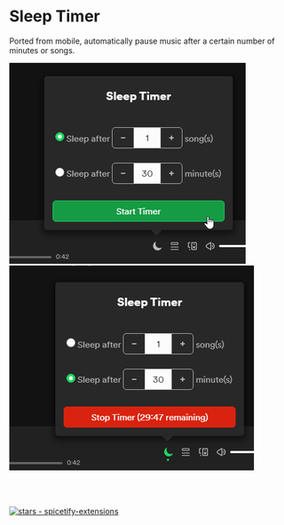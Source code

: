 # Sleep Timer
Ported from mobile, automatically pause music after a certain number of minutes or songs.

![!Sleep Timer Disabled Screenshot](SleepTimer1.png)
![!Sleep Timer Enabled Screenshot](SleepTimer2.png)

<br><br>

<a href="https://github.com/Theblockbuster1/spicetify-extensions"><img src="https://img.shields.io/github/stars/Theblockbuster1/spicetify-extensions?style=social&amp;logo=data:image/png;base64,iVBORw0KGgoAAAANSUhEUgAAAA4AAAAOCAQAAAC1QeVaAAAAAmJLR0QA/4ePzL8AAACpSURBVBgZBcErCsIAAADQl0SriL9q0uItFLtgsxl1WRCT+AG7sLpi9AYeY21F3QUmhm0w3wMANtYAAAAtma82AABw8fFxBgCAnkwgkOkCMBJ6equkGhpSlZen0JCpUiow0wEdM4FUaQILhSsAOCgtAeZyewBbuTkAPNwB3D0AgNhOzcpKzU4MAHWFSOLnJxEp1AEYq+Ru+vpucpUxAE1HAwADJ00AAAAAf0pmMuwUt9p+AAAAAElFTkSuQmCC" alt="stars - spicetify-extensions"></a>
